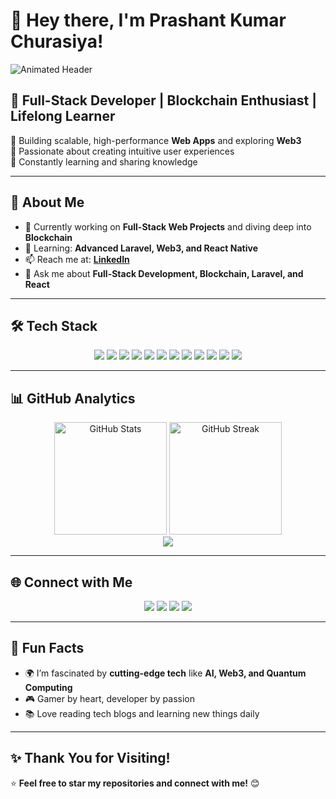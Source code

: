 # 👋 Hey there, I'm **Prashant Kumar Churasiya**!  

![Animated Header](https://media.giphy.com/media/836HiJc7pgzy8iNXCn/giphy.gif)

## 🌟 **Full-Stack Developer | Blockchain Enthusiast | Lifelong Learner**  
🔹 Building scalable, high-performance **Web Apps** and exploring **Web3**  
🔹 Passionate about creating intuitive user experiences  
🔹 Constantly learning and sharing knowledge  

---

## 💼 **About Me**  
- 🔭 Currently working on **Full-Stack Web Projects** and diving deep into **Blockchain**  
- 🌱 Learning: **Advanced Laravel, Web3, and React Native**  
- 📫 Reach me at: **[LinkedIn](https://www.linkedin.com/in/prashant-kumar-chaurasiya-539b84294/)**  
- 💬 Ask me about **Full-Stack Development, Blockchain, Laravel, and React**  

---

## 🛠️ **Tech Stack**  
<div align="center">
  <img src="https://img.shields.io/badge/HTML5-E34F26?style=for-the-badge&logo=html5&logoColor=white" />
  <img src="https://img.shields.io/badge/CSS3-1572B6?style=for-the-badge&logo=css3&logoColor=white" />
  <img src="https://img.shields.io/badge/JavaScript-F7DF1E?style=for-the-badge&logo=javascript&logoColor=black" />
  <img src="https://img.shields.io/badge/TailwindCSS-06B6D4?style=for-the-badge&logo=tailwindcss&logoColor=white" />
  <img src="https://img.shields.io/badge/React-61DAFB?style=for-the-badge&logo=react&logoColor=black" />
  <img src="https://img.shields.io/badge/Laravel-F9322C?style=for-the-badge&logo=laravel&logoColor=white" />
  <img src="https://img.shields.io/badge/MongoDB-47A248?style=for-the-badge&logo=mongodb&logoColor=white" />
  <img src="https://img.shields.io/badge/MySQL-00758F?style=for-the-badge&logo=mysql&logoColor=white" />
  <img src="https://img.shields.io/badge/PHP-777BB4?style=for-the-badge&logo=php&logoColor=white" />
  <img src="https://img.shields.io/badge/Python-3776AB?style=for-the-badge&logo=python&logoColor=white" />
  <img src="https://img.shields.io/badge/Git-F05032?style=for-the-badge&logo=git&logoColor=white" />
  <img src="https://img.shields.io/badge/Blockchain-121D33?style=for-the-badge&logo=blockchaindotcom&logoColor=white" />
</div>

---

## 📊 **GitHub Analytics**  
<div align="center">
  <img height="180" src="https://github-readme-stats.vercel.app/api?username=pra8953&show_icons=true&theme=radical" alt="GitHub Stats" />
  <img height="180" src="https://github-readme-streak-stats.herokuapp.com/?user=pra8953&theme=radical" alt="GitHub Streak" />
</div>  
<div align="center">
  <img src="https://github-readme-stats.vercel.app/api/top-langs/?username=pra8953&layout=compact&theme=radical" />
</div>

---

## 🌐 **Connect with Me**  
<div align="center">
  <a href="https://pra8953.github.io/Portfolio_prashant/"><img src="https://img.shields.io/badge/Portfolio-000?style=for-the-badge&logo=vercel&logoColor=white" /></a>
  <a href="https://www.linkedin.com/in/prashant-kumar-chaurasiya-539b84294/"><img src="https://img.shields.io/badge/LinkedIn-0A66C2?style=for-the-badge&logo=linkedin&logoColor=white" /></a>
  <a href="https://www.instagram.com/er.prashant30/?igsh=MWJyN3Z0ZXdqMnFwdQ%3D%3D#"><img src="https://img.shields.io/badge/Instagram-E4405F?style=for-the-badge&logo=instagram&logoColor=white" /></a>
  <a href="https://x.com/i/flow/login?redirect_after_login=%2Fpkerraman900"><img src="https://img.shields.io/badge/Twitter-1DA1F2?style=for-the-badge&logo=twitter&logoColor=white" /></a>
</div>

---

## 🎯 **Fun Facts**  
- 🌍 I’m fascinated by **cutting-edge tech** like **AI, Web3, and Quantum Computing**  
- 🎮 Gamer by heart, developer by passion  
- 📚 Love reading tech blogs and learning new things daily  

---

## ✨ **Thank You for Visiting!**  
⭐️ **Feel free to star my repositories and connect with me!** 😊  
